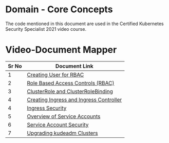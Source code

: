 # Domain - Core Concepts

The code mentioned in this document are used in the Certified Kubernetes Security Specialist 2021 video course.


# Video-Document Mapper

| Sr No | Document Link |
| ------ | ------ |
| 1 | [Creating User for RBAC][PlDa] |
| 2 | [Role Based Access Controls (RBAC)][PlDb] |
| 3 | [ClusterRole and ClusterRoleBinding][PlDc]
| 4 | [Creating Ingress and Ingress Controller][PlDd]
| 4 | [Ingress Security][PlDe] |
| 5 | [Overview of Service Accounts][PlDe] |
| 6 | [Service Account Security][PlDf] |
| 7 | [Upgrading kudeadm Clusters][PlDg] |



   [PlDa]: <https://github.com/khanabid20/certified-kubernetes-security-specialist/blob/master/domain-2-cluster-hardening/user-rbac.md>
   [PlDb]: <https://github.com/khanabid20/certified-kubernetes-security-specialist/blob/master/domain-2-cluster-hardening/rbac.md>
   [PlDc]: <https://github.com/khanabid20/certified-kubernetes-security-specialist/blob/master/domain-2-cluster-hardening/clusterrole.md>
   [PlDd]: <https://github.com/khanabid20/certified-kubernetes-security-specialist/blob/master/domain-2-cluster-hardening/deploying-ingress.md>

   [PlDe]: <https://github.com/khanabid20/certified-kubernetes-security-specialist/blob/master/domain-2-cluster-hardening/ingress-security.md>

   [PlDf]: <https://github.com/khanabid20/certified-kubernetes-security-specialist/blob/master/domain-2-cluster-hardening/sa-security.md>
   [PlDg]: <https://github.com/khanabid20/certified-kubernetes-security-specialist/blob/master/domain-2-cluster-hardening/kubeadm-version.md>

